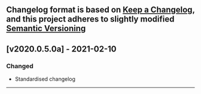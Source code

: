Changelog format is based on [Keep a Changelog](https://keepachangelog.com/en/1.0.0/),
and this project adheres to slightly modified [Semantic Versioning](https://semver.org/spec/v2.0.0.html)
---
## [v2020.0.5.0a] - 2021-02-10
### Changed
- Standardised changelog
---